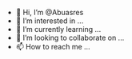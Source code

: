 - 👋 Hi, I’m @Abuasres
- 👀 I’m interested in ...
- 🌱 I’m currently learning ...
- 💞️ I’m looking to collaborate on ...
- 📫 How to reach me ...

<!---
Abuasres/Abuasres is a ✨ special ✨ repository because its `README.md` (this file) appears on your GitHub profile.
You can click the Preview link to take a look at your changes.
--->
